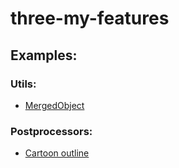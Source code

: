 # three-my-features
## Examples: 

### Utils:
* [MergedObject](https://wsko-12.github.io/three-my-features/MergedObject/)


### Postprocessors:
* [Cartoon outline](https://wsko-12.github.io/three-my-features/CartoonOutline/)

